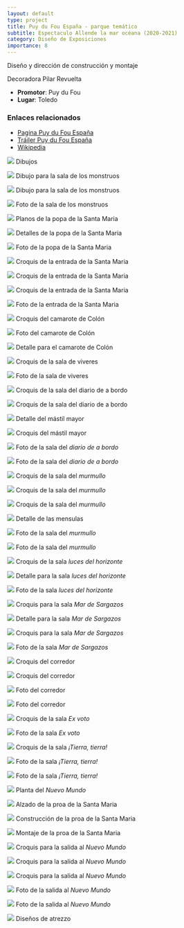 ```yaml
---
layout: default
type: project
title: Puy du Fou España - parque temático
subtitle: Espectaculo Allende la mar océana (2020-2021)
category: Diseño de Exposiciones
importance: 8
---
```


Diseño y dirección de construcción y montaje

Decoradora Pilar Revuelta

- **Promotor**: Puy du Fou
- **Lugar**: Toledo

### Enlaces relacionados

- [Pagina Puy du Fou España](https://www.puydufou.com/espana/es)
- [Tráiler Puy du Fou España](https://www.youtube.com/watch?v=ach8HOQMtEM)
- [Wikipedia](https://es.wikipedia.org/wiki/Puy_du_Fou_Espa%C3%B1a)




![](01.jpg)
Dibujos

![](02.jpg)
Dibujo para la sala de los monstruos

![](03.jpg)
Dibujo para la sala de los monstruos

![](04.jpg)
Foto de la sala de los monstruos

![](05.jpg)
Planos de la popa de la Santa Maria

![](06.jpg)
Detalles de la popa de la Santa Maria

![](07.jpg)
Foto de la popa de la Santa Maria

![](08.jpg)
Croquis de la entrada de la Santa Maria

![](09.jpg)
Croquis de la entrada de la Santa Maria

![](10.jpg)
Croquis de la entrada de la Santa Maria

![](11.jpg)
Foto de la entrada de la Santa Maria

![](12.jpg)
Croquis del camarote de Colón

![](13.jpg)
Foto del camarote de Colón

![](14.jpg)
Detalle para el camarote de Colón

![](15.jpg)
Croquis de la sala de viveres

![](16.jpg)
Foto de la sala de viveres

![](17.jpg)
Croquis de la sala del diario de a bordo

![](18.jpg)
Croquis de la sala del diario de a bordo

![](19.jpg)
Detalle del mástil mayor

![](20.jpg)
Croquis del mástil mayor

![](21.jpg)
Foto de la sala del *diario de a bordo*

![](22.jpg)
Foto de la sala del *diario de a bordo*

![](23.jpg)
Croquis de la sala del *murmullo*

![](24.jpg)
Croquis de la sala del *murmullo*

![](25.jpg)
Croquis de la sala del *murmullo*

![](26.jpg)
Detalle de las mensulas

![](27.jpg)
Foto de la sala del *murmullo*

![](28.jpg)
Foto de la sala del *murmullo*

![](29.jpg)
Croquis de la sala *luces del horizonte*

![](30.jpg)
Detalle para la sala *luces del horizonte*

![](31.jpg)
Foto de la sala *luces del horizonte*

![](32.jpg)
Croquis para la sala *Mar de Sargazos*

![](33.jpg)
Detalle para la sala *Mar de Sargazos*

![](34.jpg)
Croquis para la sala *Mar de Sargazos*

![](35.jpg)
Foto de la sala *Mar de Sargazos*

![](36.jpg)
Croquis del corredor

![](37.jpg)
Croquis del corredor

![](38.jpg)
Foto del corredor

![](39.jpg)
Foto del corredor

![](40.jpg)
Croquis de la sala *Ex voto*

![](41.jpg)
Foto de la sala *Ex voto*

![](42.jpg)
Croquis de la sala *¡Tierra, tierra!*

![](43.jpg)
Foto de la sala *¡Tierra, tierra!*

![](44.jpg)
Foto de la sala *¡Tierra, tierra!*

![](45.jpg)
Planta del *Nuevo Mundo*

![](46.jpg)
Alzado de la proa de la Santa Maria

![](47.jpg)
Construcción de la proa de la Santa Maria

![](48.jpg)
Montaje de la proa de la Santa Maria

![](49.jpg)
Croquis para la salida al *Nuevo Mundo*

![](50.jpg)
Croquis para la salida al *Nuevo Mundo*

![](51.jpg)
Croquis para la salida al *Nuevo Mundo*

![](52.jpg)
Foto de la salida al *Nuevo Mundo*

![](53.jpg)
Foto de la salida al *Nuevo Mundo*

![](54.jpg)
Diseños de atrezzo
